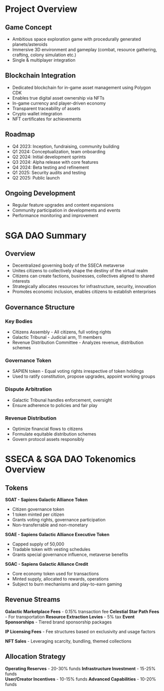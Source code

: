 # Project Overview

## Game Concept

- Ambitious space exploration game with procedurally generated planets/asteroids
- Immersive 3D environment and gameplay (combat, resource gathering, crafting, colony simulation etc.)
- Single & multiplayer integration

## Blockchain Integration

- Dedicated blockchain for in-game asset management using Polygon CDK
- Enables true digital asset ownership via NFTs
- In-game currency and player-driven economy
- Transparent traceability of assets
- Crypto wallet integration
- NFT certificates for achievements

## Roadmap

- Q4 2023: Inception, fundraising, community building
- Q1 2024: Conceptualization, team onboarding
- Q2 2024: Initial development sprints
- Q3 2024: Alpha release with core features
- Q4 2024: Beta testing and refinement
- Q1 2025: Security audits and testing
- Q2 2025: Public launch

## Ongoing Development

- Regular feature upgrades and content expansions
- Community participation in developments and events
- Performance monitoring and improvement

# SGA DAO Summary

## Overview

- Decentralized governing body of the SSECA metaverse
- Unites citizens to collectively shape the destiny of the virtual realm
- Citizens can create factions, businesses, collectives aligned to shared interests
- Strategically allocates resources for infrastructure, security, innovation
- Promotes economic inclusion, enables citizens to establish enterprises

## Governance Structure

### Key Bodies

- Citizens Assembly - All citizens, full voting rights
- Galactic Tribunal - Judicial arm, 11 members
- Revenue Distribution Committee - Analyzes revenue, distribution schemes

### Governance Token

- SAPIEN token - Equal voting rights irrespective of token holdings
- Used to ratify constitution, propose upgrades, appoint working groups

### Dispute Arbitration

- Galactic Tribunal handles enforcement, oversight
- Ensure adherence to policies and fair play

### Revenue Distribution

- Optimize financial flows to citizens
- Formulate equitable distribution schemes
- Govern protocol assets responsibly

# SSECA & SGA DAO Tokenomics Overview

## Tokens

**SGAT - Sapiens Galactic Alliance Token**

- Citizen governance token
- 1 token minted per citizen
- Grants voting rights, governance participation
- Non-transferrable and non-monetary

**SGAE - Sapiens Galactic Alliance Executive Token**

- Capped supply of 50,000
- Tradable token with vesting schedules
- Grants special governance influence, metaverse benefits

**SGAC - Sapiens Galactic Alliance Credit**

- Core economy token used for transactions
- Minted supply, allocated to rewards, operations
- Subject to burn mechanisms and play-to-earn gaming

## Revenue Streams

**Galactic Marketplace Fees** - 0.15% transaction fee
**Celestial Star Path Fees** - For transportation
**Resource Extraction Levies** - 5% tax
**Event Sponsorships** - Tiered brand sponsorship packages

**IP Licensing Fees** - Fee structures based on exclusivity and usage factors

**NFT Sales** - Leveraging scarcity, bundling, themed collections

## Allocation Strategy

**Operating Reserves** - 20-30% funds
**Infrastructure Investment** - 15-25% funds  
**User/Creator Incentives** - 10-15% funds
**Advanced Capabilities** - 10-20% funds
